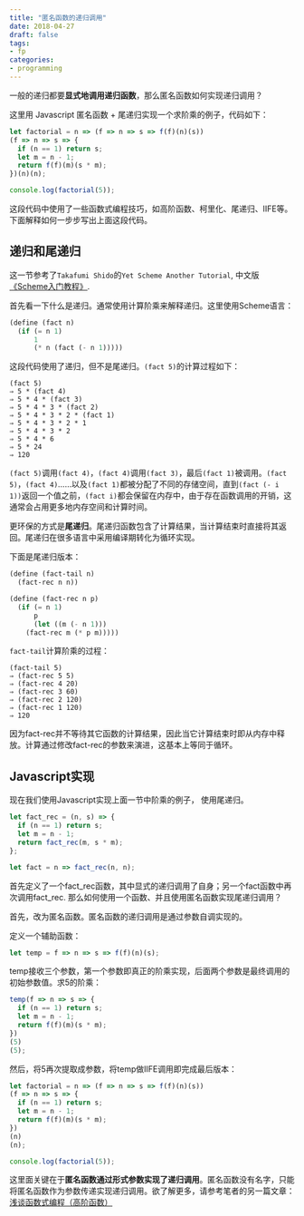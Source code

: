 ```yaml
---
title: "匿名函数的递归调用"
date: 2018-04-27
draft: false
tags:
- fp
categories:
- programming
---
```


一般的递归都要**显式地调用递归函数**，那么匿名函数如何实现递归调用？

这里用 Javascript 匿名函数 + 尾递归实现一个求阶乘的例子，代码如下：

```javascript
let factorial = n => (f => n => s => f(f)(n)(s))
(f => n => s => {
  if (n == 1) return s;
  let m = n - 1;
  return f(f)(m)(s * m);
})(n)(n);

console.log(factorial(5));
```

这段代码中使用了一些函数式编程技巧，如高阶函数、柯里化、尾递归、IIFE等。下面解释如何一步步写出上面这段代码。



## 递归和尾递归

这一节参考了`Takafumi Shido`的`Yet Scheme Another Tutorial`, 中文版[《Scheme入门教程》](http://deathking.github.io/yast-cn/).

首先看一下什么是递归。通常使用计算阶乘来解释递归。这里使用Scheme语言：

```scheme
(define (fact n)
  (if (= n 1)
      1
      (* n (fact (- n 1)))))
```

这段代码使用了递归，但不是尾递归。`(fact 5)`的计算过程如下：

```
(fact 5)
⇒ 5 * (fact 4)
⇒ 5 * 4 * (fact 3)
⇒ 5 * 4 * 3 * (fact 2)
⇒ 5 * 4 * 3 * 2 * (fact 1)
⇒ 5 * 4 * 3 * 2 * 1
⇒ 5 * 4 * 3 * 2
⇒ 5 * 4 * 6
⇒ 5 * 24
⇒ 120
```

`(fact 5)`调用`(fact 4)`，`(fact 4)`调用`(fact 3)`，最后`(fact 1)`被调用。`(fact 5)`，`(fact 4)`……以及`(fact 1)`都被分配了不同的存储空间，直到`(fact (- i 1))`返回一个值之前，`(fact i)`都会保留在内存中，由于存在函数调用的开销，这通常会占用更多地内存空间和计算时间。

更环保的方式是**尾递归**。尾递归函数包含了计算结果，当计算结束时直接将其返回。尾递归在很多语言中采用编译期转化为循环实现。

下面是尾递归版本：

```scheme
(define (fact-tail n)
  (fact-rec n n))

(define (fact-rec n p)
  (if (= n 1)
      p
      (let ((m (- n 1)))
    (fact-rec m (* p m)))))
```

`fact-tail`计算阶乘的过程：

```
(fact-tail 5)
⇒ (fact-rec 5 5)
⇒ (fact-rec 4 20)
⇒ (fact-rec 3 60)
⇒ (fact-rec 2 120)
⇒ (fact-rec 1 120)
⇒ 120
```

因为fact-rec并不等待其它函数的计算结果，因此当它计算结束时即从内存中释放。计算通过修改fact-rec的参数来演进，这基本上等同于循环。



## Javascript实现

现在我们使用Javascript实现上面一节中阶乘的例子， 使用尾递归。

```javascript
let fact_rec = (n, s) => {
  if (n == 1) return s;
  let m = n - 1;
  return fact_rec(m, s * m);
};

let fact = n => fact_rec(n, n);
```

首先定义了一个fact_rec函数，其中显式的递归调用了自身；另一个fact函数中再次调用fact_rec. 那么如何使用一个函数、并且使用匿名函数实现尾递归调用？

首先，改为匿名函数。匿名函数的递归调用是通过参数自调实现的。

定义一个辅助函数：

```javascript
let temp = f => n => s => f(f)(n)(s);
```

temp接收三个参数，第一个参数即真正的阶乘实现，后面两个参数是最终调用的初始参数值。求5的阶乘：

```javascript
temp(f => n => s => {
  if (n == 1) return s;
  let m = n - 1;
  return f(f)(m)(s * m);
})
(5)
(5);
```

然后，将5再次提取成参数，将temp做IIFE调用即完成最后版本：

```javascript
let factorial = n => (f => n => s => f(f)(n)(s))
(f => n => s => {
  if (n == 1) return s;
  let m = n - 1;
  return f(f)(m)(s * m);
})
(n)
(n);

console.log(factorial(5));
```

这里面关键在于**匿名函数通过形式参数实现了递归调用**。匿名函数没有名字，只能将匿名函数作为参数传递实现递归调用。欲了解更多，请参考笔者的另一篇文章： [浅谈函数式编程（高阶函数）](https://ijunjie.github.io/post/programming/fp-basic/#%E7%BB%BC%E5%90%88%E7%A4%BA%E4%BE%8B)